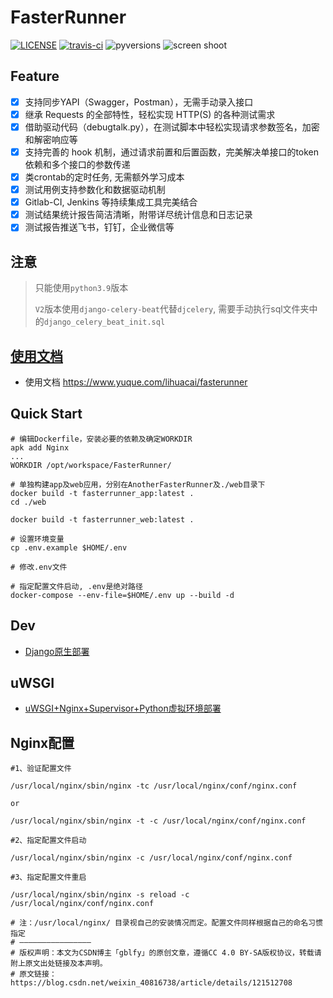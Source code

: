 # FasterRunner

[![LICENSE](https://img.shields.io/github/license/HttpRunner/FasterRunner.svg)](https://github.com/HttpRunner/FasterRunner/blob/master/LICENSE)
[![travis-ci](https://travis-ci.org/HttpRunner/FasterRunner.svg?branch=master)](https://travis-ci.org/HttpRunner/FasterRunner)
![pyversions](https://img.shields.io/pypi/pyversions/Django.svg)
![screen shoot](https://cdn.jsdelivr.net/gh/lihuacai168/images/img/project_detail.png)

## Feature

- [X] 支持同步YAPI（Swagger，Postman），无需手动录入接口
- [X] 继承 Requests 的全部特性，轻松实现 HTTP(S) 的各种测试需求
- [X]  借助驱动代码（debugtalk.py），在测试脚本中轻松实现请求参数签名，加密和解密响应等
- [X]  支持完善的 hook 机制，通过请求前置和后置函数，完美解决单接口的token依赖和多个接口的参数传递
- [X]  类crontab的定时任务, 无需额外学习成本
- [X]  测试用例支持参数化和数据驱动机制
- [X]  Gitlab-CI, Jenkins 等持续集成工具完美结合
- [X]  测试结果统计报告简洁清晰，附带详尽统计信息和日志记录
- [X]  测试报告推送飞书，钉钉，企业微信等

## 注意

> 只能使用`python3.9`版本
>
> `V2`版本使用`django-celery-beat`代替`djcelery`, 需要手动执行sql文件夹中的`django_celery_beat_init.sql`

## [使用文档](https://www.yuque.com/lihuacai/sggdx7/cn5ncg)

- 使用文档 <https://www.yuque.com/lihuacai/fasterunner>

## Quick Start

```shell
# 编辑Dockerfile，安装必要的依赖及确定WORKDIR
apk add Nginx
...
WORKDIR /opt/workspace/FasterRunner/
```

```shell
# 单独构建app及web应用，分别在AnotherFasterRunner及./web目录下
docker build -t fasterrunner_app:latest .
cd ./web

docker build -t fasterrunner_web:latest .
```

```shell
# 设置环境变量
cp .env.example $HOME/.env

# 修改.env文件
```

```shell
# 指定配置文件启动, .env是绝对路径
docker-compose --env-file=$HOME/.env up --build -d
```

## Dev

- [Django原生部署](https://www.jianshu.com/p/e26ccc21ddf2)

## uWSGI

- [uWSGI+Nginx+Supervisor+Python虚拟环境部署](https://www.jianshu.com/p/577a966b0998)

## Nginx配置

```shell
#1、验证配置文件

/usr/local/nginx/sbin/nginx -tc /usr/local/nginx/conf/nginx.conf

or

/usr/local/nginx/sbin/nginx -t -c /usr/local/nginx/conf/nginx.conf

#2、指定配置文件启动

/usr/local/nginx/sbin/nginx -c /usr/local/nginx/conf/nginx.conf

#3、指定配置文件重启

/usr/local/nginx/sbin/nginx -s reload -c /usr/local/nginx/conf/nginx.conf

# 注：/usr/local/nginx/ 目录视自己的安装情况而定。配置文件同样根据自己的命名习惯指定
# ————————————————
# 版权声明：本文为CSDN博主「gblfy」的原创文章，遵循CC 4.0 BY-SA版权协议，转载请附上原文出处链接及本声明。
# 原文链接：https://blog.csdn.net/weixin_40816738/article/details/121512708
```
